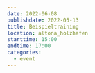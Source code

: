 ```yaml
---
date: 2022-06-08
publishdate: 2022-05-13
title: Beispieltraining
location: altona_holzhafen
starttime: 15:00
endtime: 17:00
categories:
  - event
---
```

